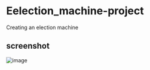 # Eelection_machine-project
Creating an election machine
## screenshot
![image](https://github.com/Regularname11/Eelection_machine-project/assets/78084972/6a71268b-f542-4d69-ba09-d2bb34b1d739)

